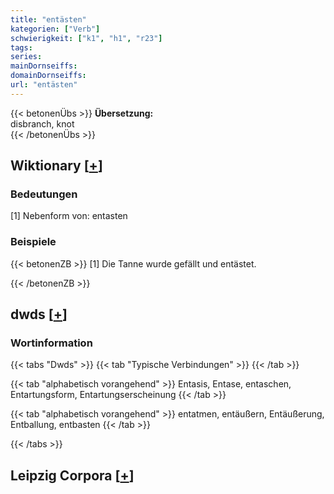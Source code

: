 ```yaml
---
title: "entästen"
kategorien: ["Verb"]
schwierigkeit: ["k1", "h1", "r23"]
tags:
series:
mainDornseiffs:
domainDornseiffs:
url: "entästen"
---
```


{{< betonenÜbs >}}
**Übersetzung:**  
disbranch, knot  
{{< /betonenÜbs >}}

## Wiktionary [[+](https://de.wiktionary.org/wiki/entästen)]

### Bedeutungen
[1] Nebenform von: entasten  

### Beispiele
{{< betonenZB >}}
[1] Die Tanne wurde gefällt und entästet.  

{{< /betonenZB >}}


## dwds [[+](https://www.dwds.de/wb/entästen)]

### Wortinformation
{{< tabs "Dwds" >}}
{{< tab "Typische Verbindungen" >}}
{{< /tab >}}

{{< tab "alphabetisch vorangehend" >}}
Entasis, Entase, entaschen, Entartungsform, Entartungserscheinung
{{< /tab >}}

{{< tab "alphabetisch vorangehend" >}}
entatmen, entäußern, Entäußerung, Entballung, entbasten
{{< /tab >}}

{{< /tabs >}}

## Leipzig Corpora [[+](https://corpora.uni-leipzig.de/en/res?word=entästen&corpusId=deu_newscrawl-public_2018)]

